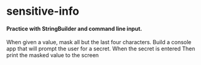 # sensitive-info

#### Practice with StringBuilder and command line input. 

When given a value, mask all but the last four characters.
Build a console app that will prompt the user for a secret.
When the secret is entered
Then print the masked value to the screen
